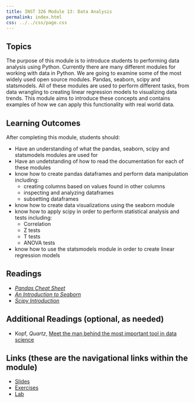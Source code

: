 ```yaml
---
title: INST 326 Module 13: Data Analysis
permalink: index.html
css: ../../css/page.css
---
```


## Topics

The purpose of this module is to introduce students to performing data analysis using Python. Currently there are many different modules for working with data in Python. We are going to examine some of the most widely used open source modules. Pandas, seaborn, scipy and statsmodels. All of these modules are used to perform different tasks, from data wrangling to creating linear regression models to visualizing data trends. This module aims to introduce these concepts and contains examples of how we can apply this functionality with real world data. 

## Learning Outcomes

After completing this module, students should:

- Have an understanding of what the pandas, seaborn, scipy and statsmodels modules are used for
- Have an undetstanding of how to read the documentation for each of these modules
- know how to create pandas dataframes and perform data manipulation including:
    - creating columns based on values found in other columns
    - inspecting and analyzing dataframes
    - subsetting dataframes
- know how to create data visualizations using the seaborn module
- know how to apply scipy in order to perform statistical analysis and tests including:
    - Correlation
    - Z tests
    - T tests
    - ANOVA tests
- know how to use the statsmodels module in order to create linear regression models

## Readings

- [_Pandas Cheat Sheet_](https://pandas.pydata.org/Pandas_Cheat_Sheet.pdf)
- [_An Introduction to Seaborn_](https://seaborn.pydata.org/introduction.html)
- [_Scipy Introduction_](https://docs.scipy.org/doc/scipy/reference/tutorial/general.html)

## Additional Readings (optional, as needed)

- Kopf, _Quartz_, [Meet the man behind the most important tool in data science](https://qz.com/1126615/the-story-of-the-most-important-tool-in-data-science/)

## Links (these are the navigational links within the module)

- [Slides](slides.html)
- [Exercises](exercises)
- [Lab](lab)
